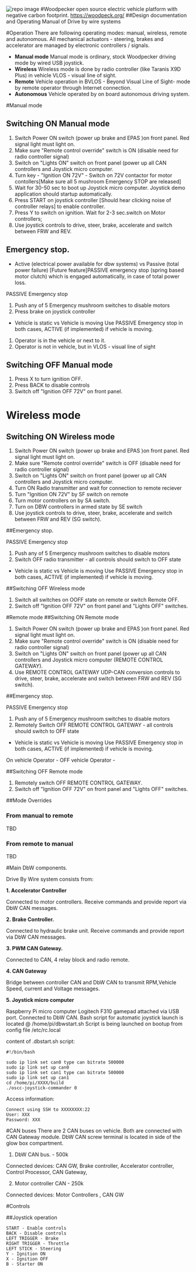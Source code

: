 ![repo image](img/woodpecker.png)
#Woodpecker open source electric vehicle platform with negative carbon footprint.
https://woodpeck.org/ 
##Design documentation and Operating Manual of Drive by wire systems

#Operation
There are following operating modes: manual, wireless, remote and autonomous. 
All mechanical actuators - steering, brakes and accelerator are managed by electronic controllers / signals.

- **Manual mode** Manual mode is ordinary, stock Woodpecker driving mode by wired USB joystick. 
- **Wireless**    Wireless mode is done by radio controller (like Taranis X9D Plus) in vehicle VLOS - visual line of sight.
- **Remote**      Vehicle operation in BVLOS - Beyond Visual Line of Sight- mode by remote operator through Internet connection.
- **Autonomous**  Vehicle operated by on board autonomous driving system.

#Manual mode
## Switching ON Manual mode

1. Switch Power ON switch (power up brake and EPAS )on front panel. Red signal light must light on. 
2. Make sure "Remote control override" switch is ON (disable need for radio controller signal)
3. Switch on "Lights ON" switch on front panel (power up all CAN controllers and Joystick micro computer.
4. Turn key - "Ignition ON 72V" - Switch on 72V contactor for motor contollers[Make sure all 5 mushroom Emergency STOP are released]
5. Wait for 30-50 sec to boot up Joystick micro computer. Joystick demo application should startup automatically.
6. Press START on joystick controller [Should hear clicking noise of controller relays] to enable controller.
7. Press Y to switch on ignition. Wait for 2-3 sec.switch on Motor controllers;
8. Use joystick controls to drive, steer, brake, accelerate and switch between FRW and REV.

## Emergency stop.
- Active (electrical power available for dbw systems) vs Passive (total power failure) 
[Future feature]PASSIVE emergency stop (spring based motor clutch) which is engaged automatically, in case of total power loss.

PASSIVE Emergency stop 
1. Push any of 5 Emergency mushroom switches to disable motors
2. Press brake on joystick controller

- Vehicle is static vs Vehicle is moving
Use PASSIVE Emergency stop in both cases, ACTIVE (if implemented) if vehicle is moving.

1. Operator is in the vehicle or next to it.
2. Operator is not in vehicle, but in VLOS - visual line of sight

## Switching OFF Manual mode

1. Press X to turn ignition OFF.
2. Press BACK to disable controls
3. Switch off "Ignition OFF 72V" on front panel.

# Wireless mode
## Switching ON Wireless mode

1. Switch Power ON switch (power up brake and EPAS )on front panel. Red signal light must light on. 
2. Make sure "Remote control override" switch is OFF (disable need for radio controller signal)
3. Switch on "Lights ON" switch on front panel (power up all CAN controllers and Joystick micro computer.
4. Turn ON Radio transmitter and wait for connection to remote reciever
5. Turn "Ignition ON 72V" by SF switch on remote
6. Turn motor controllers on by SA switch.
7. Turn on DBW controllers in armed state by SE switch
8. Use joystick controls to drive, steer, brake, accelerate and switch between FRW and REV (SG switch).

##Emergency stop.

PASSIVE Emergency stop 
1. Push any of 5 Emergency mushroom switches to disable motors
2. Switch OFF radio transmitter - all controls should switch to OFF state

- Vehicle is static vs Vehicle is moving
Use PASSIVE Emergency stop in both cases, ACTIVE (if implemented) if vehicle is moving.

##Switching OFF Wireless mode

1. Switch all switches on OOFF state on remote or switch Remote OFF.
3. Switch off "Ignition OFF 72V" on front panel and "Lights OFF" switches.


#Remote mode
##Switching ON Remote mode

1. Switch Power ON switch (power up brake and EPAS )on front panel. Red signal light must light on. 
2. Make sure "Remote control override" switch is ON (disable need for radio controller signal)
3. Switch on "Lights ON" switch on front panel (power up all CAN controllers and Joystick micro computer (REMOTE CONTROL GATEWAY).
4. Use REMOTE CONTROL GATEWAY UDP-CAN conversion controls to drive, steer, brake, accelerate and switch between FRW and REV (SG switch).

##Emergency stop.

PASSIVE Emergency stop 
1. Push any of 5 Emergency mushroom switches to disable motors
2. Remotely Switch OFF REMOTE CONTROL GATEWAY - all controls should switch to OFF state

- Vehicle is static vs Vehicle is moving
Use PASSIVE Emergency stop in both cases, ACTIVE (if implemented) if vehicle is moving.

On vehicle Operator -
OFF vehicle Operator -

##Switching OFF Remote mode

1. Remotely switch OFF REMOTE CONTROL GATEWAY.
3. Switch off "Ignition OFF 72V" on front panel and "Lights OFF" switches.


##Mode Overrides 

### From manual to remote
TBD

### From remote to manual
TBD

#Main DbW components.

Drive By Wire system consists from:

**1. Accelerator Controller**

Connected to motor controllers. Receive commands and provide report via DbW CAN messages. 

**2. Brake Controller.**

Connected to hydraulic brake unit. Receive commands and provide report via DbW CAN messages.

**3. PWM CAN Gateway.**

Connected to CAN, 4 relay block and radio remote. 

**4. CAN Gateway**

Bridge between controller CAN and DbW CAN to transmit RPM,Vehicle Speed, current and Voltage  messages.

**5. Joystick micro computer**

Raspberry Pi micro computer Logitech F310 gamepad attached via USB port. Connected to DbW CAN. 
Bash script for automatic joystick launch is located @ /home/pi/dbwstart.sh
Script is being launched on bootup from config file /etc/rc.local

content of .dbstart.sh script:
```
#!/bin/bash

sudo ip link set can0 type can bitrate 500000
sudo ip link set up can0
sudo ip link set can1 type can bitrate 500000
sudo ip link set up can1
cd /home/pi/XXXX/build
./oscc-joystick-commander 0
```

Access information:
```
Connect using SSH to XXXXXXXX:22
User: XXX
Password: XXX
```

#CAN buses
There are 2 CAN buses on vehicle. Both are connected with CAN Gateway module. DbW CAN screw terminal is located in side of the glow box compartment.

1. DbW CAN bus. - 500k

Connected devices: CAN GW, Brake controller, Accelerator controller, Control Processor, CAN Gateway, 

2. Motor controller CAN - 250k

Connected devices: Motor Controllers , CAN GW

#Controls


##Joystick operation

```
START - Enable controls
BACK - Disable controls
LEFT TRIGGER - Brake
RIGHT TRIGGER - Throttle
LEFT STICK - Steering
Y - Ignition ON
X - Ignition OFF
B - Starter ON
```






